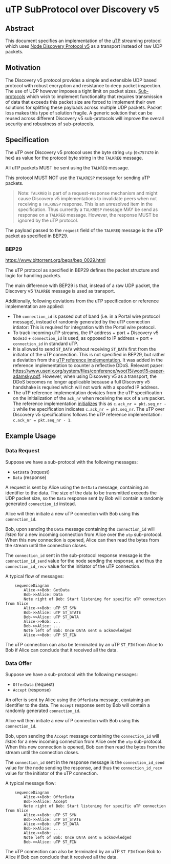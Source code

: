 # uTP SubProtocol over Discovery v5

## Abstract

This document specifies an implementation of the [uTP](https://www.bittorrent.org/beps/bep_0029.html) streaming protocol which uses [Node Discovery Protocol v5](https://github.com/ethereum/devp2p/blob/6eddaf50298d551a83bcc242e7ce7024c6cc8590/discv5/discv5.md) as a transport instead of raw UDP packets.

## Motivation

The Discovery v5 protocol provides a simple and extensible UDP based protocol with robust encryption and resistance to deep packet inspection.  The use of UDP however imposes a tight limit on packet sizes. [Sub-protocols](https://github.com/ethereum/devp2p/blob/master/discv5/discv5-wire.md#talkreq-request-0x05) which wish to implement functionality that requires transmission of data that exceeds this packet size are forced to implement their own solutions for splitting these payloads across multiple UDP packets.  Packet loss makes this type of solution fragile.  A generic solution that can be reused across different Discovery v5 sub-protocols will improve the overall security and robustness of sub-protocols.


## Specification

The uTP over Discovery v5 protocol uses the byte string `utp` (`0x757470` in hex) as value for the protocol byte string in the `TALKREQ` message.

All uTP packets MUST be sent using the `TALKREQ` message.

This protocol MUST NOT use the `TALKRESP` message for sending uTP packets.

> Note: `TALKREQ` is part of a request-response mechanism and might cause Discovery v5 implementations
to invalidate peers when not receiving a `TALKRESP` response. This is an unresolved item in the specification.
Thus currently a `TALKRESP` message MAY be send as response on a `TALKREQ` message.
However, the response MUST be ignored by the uTP protocol.

The payload passed to the `request` field of the `TALKREQ` message is the uTP packet as specified in BEP29.

### BEP29

https://www.bittorrent.org/beps/bep_0029.html

The uTP protocol as specified in BEP29 defines the packet structure and logic for handling packets.

The main difference with BEP29 is that, instead of a raw UDP packet, the Discovery v5 `TALKREQ` message is used as transport.

Additionally, following deviations from the uTP specification or reference implementation are applied:
- The `connection_id` is passed out of band (i.e. in a Portal wire protocol message), instead of randomly generated by the uTP connection intiator: This is required for integration with the Portal wire protocol.
- To track incoming uTP streams, the IP address + port + Discovery v5 `NodeId` + `connection_id` is used, as opposed to IP address + port + `connection_id` in standard uTP.
- It is allowed to send `ST_DATA` without receiving `ST_DATA` first from the initiator of the uTP connection. This is not specified in BEP29, but rather a deviation from the [uTP reference implementation](https://github.com/bittorrent/libutp). It was added in the reference implementation to counter a reflective DDoS.
Relevant paper: https://www.usenix.org/system/files/conference/woot15/woot15-paper-adamsky.pdf.
However, when using Discovery v5 as a transport, the DDoS becomes no longer applicable because a full Discovery v5 handshake is required which will not work with a spoofed IP address.
- The uTP reference implementation deviates from the uTP specification on the initialization of the `ack_nr` when receiving the `ACK` of a `SYN` packet. The reference implementation [initializes](https://github.com/bittorrent/libutp/blob/master/utp_internal.cpp#L1874) this as `c.ack_nr = pkt.seq_nr - 1` while the specification indicates `c.ack_nr = pkt.seq_nr`. The uTP over Discovery v5 specifications follows the uTP reference implementation: `c.ack_nr = pkt.seq_nr - 1`.

## Example Usage

### Data Request
Suppose we have a sub-protocol with the following messages:

- `GetData` (request)
- `Data` (response)

A request is sent by Alice using the `GetData` message, containing an identifier
to the data. The size of the data to be transmitted exceeds the UDP packet size,
so the `Data` response sent by Bob will contain a randomly generated
`connection_id` instead.

Alice will then initiate a new uTP connection with Bob using this `connection_id`.

Bob, upon sending the `Data` message containing the `connection_id` will
*listen* for a new incoming connection from Alice over the `utp` sub-protocol.
When this new connection is opened, Alice can then read the bytes from the stream
until the connection closes.

The `connection_id` sent in the sub-protocol response message is the
`connection_id_send` value for the node sending the response, and thus the
`connection_id_recv` value for the initiator of the uTP connection.

A typical flow of messages:

```mermaid
    sequenceDiagram
        Alice->>Bob: GetData
        Bob->>Alice: Data
        Note right of Bob: Start listening for specific uTP connection from Alice
        Alice->>Bob: uTP ST_SYN
        Bob->>Alice: uTP ST_STATE
        Bob->>Alice: uTP ST_DATA
        Alice->>Bob: ...
        Bob->>Alice: ...
        Note left of Bob: Once DATA sent & acknowledged
        Alice->>Bob: uTP ST_FIN

```

The uTP connection can also be terminated by an uTP `ST_FIN` from Alice to Bob
if Alice can conclude that it received all the data.

### Data Offer
Suppose we have a sub-protocol with the following messages:

- `OfferData` (request)
- `Accept` (response)

An offer is sent by Alice using the `OfferData` message, containing an identifier
to the data. The `Accept` response sent by Bob will contain a randomly generated
`connection_id`.

Alice will then initiate a new uTP connection with Bob using this `connection_id`.

Bob, upon sending the `Accept` message containing the `connection_id` will
*listen* for a new incoming connection from Alice over the `utp` sub-protocol.
When this new connection is opened, Bob can then read the bytes from the stream
until the connection closes.

The `connection_id` sent in the response message is the `connection_id_send`
value for the node sending the response, and thus the `connection_id_recv` value
for the initiator of the uTP connection.

A typical message flow:

```mermaid
    sequenceDiagram
        Alice->>Bob: OfferData
        Bob->>Alice: Accept
        Note right of Bob: Start listening for specific uTP connection from Alice
        Alice->>Bob: uTP ST_SYN
        Bob->>Alice: uTP ST_STATE
        Alice->>Bob: uTP ST_DATA
        Bob->>Alice: ...
        Alice->>Bob: ...
        Note left of Bob: Once DATA sent & acknowledged
        Bob->>Alice: uTP ST_FIN

```

The uTP connection can also be terminated by an uTP `ST_FIN` from Bob to Alice
if Bob can conclude that it received all the data.
